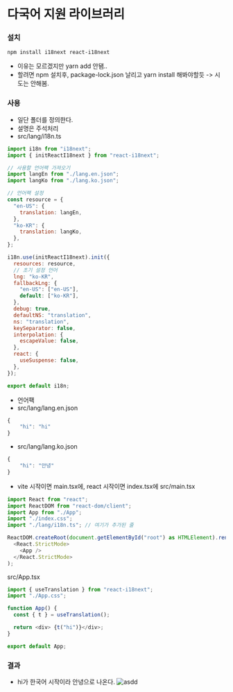 # 다국어 지원 라이브러리

### 설치
```npm install i18next react-i18next```
- 이유는 모르겠지만 yarn add 안됌..
- 할려면 npm 설치후, package-lock.json 날리고 yarn install 해봐야할듯 -> 시도는 안해봄.


### 사용
- 일단 폴더를 정의한다.
- 설명은 주석처리
- src/lang/i18n.ts
```js
import i18n from "i18next";
import { initReactI18next } from "react-i18next";

// 사용할 언어팩 가져오기
import langEn from "./lang.en.json";
import langKo from "./lang.ko.json";

// 언어팩 설정
const resource = {
  "en-US": {
    translation: langEn,
  },
  "ko-KR": {
    translation: langKo,
  },
};

i18n.use(initReactI18next).init({
  resources: resource,
  // 초기 설정 언어
  lng: "ko-KR",
  fallbackLng: {
    "en-US": ["en-US"],
    default: ["ko-KR"],
  },
  debug: true,
  defaultNS: "translation",
  ns: "translation",
  keySeparator: false,
  interpolation: {
    escapeValue: false,
  },
  react: {
    useSuspense: false,
  },
});

export default i18n;
```

- 언어팩
- src/lang/lang.en.json
```js
{
    "hi": "hi"
}
```
- src/lang/lang.ko.json
```js
{
    "hi": "안녕"
}
```

- vite 시작이면 main.tsx에, react 시작이면 index.tsx에
src/main.tsx
```js
import React from "react";
import ReactDOM from "react-dom/client";
import App from "./App";
import "./index.css";
import "./lang/i18n.ts"; // 여기가 추가된 줄

ReactDOM.createRoot(document.getElementById("root") as HTMLElement).render(
  <React.StrictMode>
    <App />
  </React.StrictMode>
);

```

src/App.tsx
```js
import { useTranslation } from "react-i18next";
import "./App.css";

function App() {
  const { t } = useTranslation();

  return <div> {t("hi")}</div>;
}

export default App;

```


### 결과
- hi가 한국어 시작이라 안녕으로 나온다.
![asdd](https://user-images.githubusercontent.com/59503331/210112162-833a308b-989b-4993-a38a-3b2ada3d43bb.PNG)


